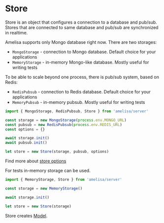 # Store

Store is an object that configures a connection to a database and pub/sub. Stores that are connected to same database and pub/sub are synchronized in realtime.

Amelisa supports only Mongo database right now. There are two storages:
- `MongoStorage` - connection to Mongo database. Default choice for your applications
- `MemoryStorage` - in-memory Mongo-like database. Mostly useful for writing tests

To be able to scale beyond one process, there is pub/sub system, based on Redis:
- `RedisPubsub` - connection to Redis database. Default choice for your applications
- `MemoryPubsub` - in-memory pubsub. Mostly useful for writing tests

```js
import { MongoStorage, RedisPubsub, Store } from 'amelisa/server'

const storage = new MongoStorage(process.env.MONGO_URL)
const pubsub = new RedisPubsub(process.env.REDIS_URL)
const options = {}

await storage.init()
await pubsub.init()

let store = new Store(storage, pubsub, options)
```

Find more about [store options](/docs/storeoptions)

For tests in-memory storage can be used.

```js
import { MemoryStorage, Store } from 'amelisa/server'

const storage = new MemoryStorage()

await storage.init()

let store = new Store(storage)
```

Store creates [Model](/docs/model).
